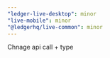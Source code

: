 ```yaml
---
"ledger-live-desktop": minor
"live-mobile": minor
"@ledgerhq/live-common": minor
---
```


Chnage api call + type
